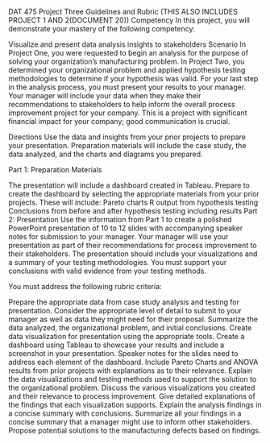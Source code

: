 DAT 475 Project Three Guidelines and Rubric (THIS ALSO INCLUDES PROJECT 1 AND 2(DOCUMENT 20))
Competency
In this project, you will demonstrate your mastery of the following competency:

Visualize and present data analysis insights to stakeholders
Scenario
In Project One, you were requested to begin an analysis for the purpose of solving your organization’s manufacturing problem. In Project Two, you determined your organizational problem and applied hypothesis testing methodologies to determine if your hypothesis was valid. For your last step in the analysis process, you must present your results to your manager. Your manager will include your data when they make their recommendations to stakeholders to help inform the overall process improvement project for your company. This is a project with significant financial impact for your company; good communication is crucial.

Directions
Use the data and insights from your prior projects to prepare your presentation. Preparation materials will include the case study, the data analyzed, and the charts and diagrams you prepared.

Part 1: Preparation Materials

The presentation will include a dashboard created in Tableau. Prepare to create the dashboard by selecting the appropriate materials from your prior projects. These will include:
Pareto charts
R output from hypothesis testing
Conclusions from before and after hypothesis testing including results
Part 2: Presentation
Use the information from Part 1 to create a polished PowerPoint presentation of 10 to 12 slides with accompanying speaker notes for submission to your manager. Your manager will use your presentation as part of their recommendations for process improvement to their stakeholders. The presentation should include your visualizations and a summary of your testing methodologies. You must support your conclusions with valid evidence from your testing methods.

You must address the following rubric criteria:

Prepare the appropriate data from case study analysis and testing for presentation.
Consider the appropriate level of detail to submit to your manager as well as data they might need for their proposal.
Summarize the data analyzed, the organizational problem, and initial conclusions.
Create data visualization for presentation using the appropriate tools.
Create a dashboard using Tableau to showcase your results and include a screenshot in your presentation.
Speaker notes for the slides need to address each element of the dashboard.
Include Pareto Charts and ANOVA results from prior projects with explanations as to their relevance.
Explain the data visualizations and testing methods used to support the solution to the organizational problem.
Discuss the various visualizations you created and their relevance to process improvement.
Give detailed explanations of the findings that each visualization supports.
Explain the analysis findings in a concise summary with conclusions.
Summarize all your findings in a concise summary that a manager might use to inform other stakeholders.
Propose potential solutions to the manufacturing defects based on findings.
